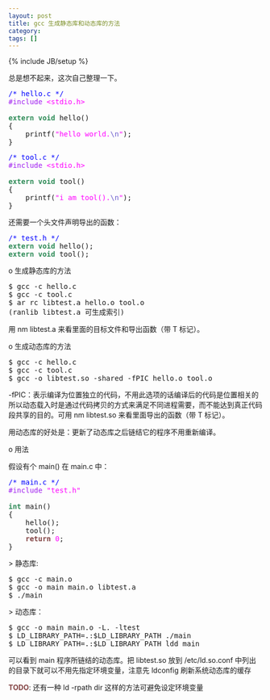 ```yaml
---
layout: post
title: gcc 生成静态库和动态库的方法
category:
tags: []
---
```

{% include JB/setup %}

<p>
总是想不起来，这次自己整理一下。
</p>

<pre>
<font color="#0000ff">/*</font><font color="#0000ff"> hello.c </font><font color="#0000ff">*/</font>
<font color="#a020f0">#include </font><font color="#ff00ff">&lt;stdio.h&gt;</font>

<font color="#2e8b57"><strong>extern</strong></font> <font color="#2e8b57"><strong>void</strong></font> hello()
{
    printf(<font color="#ff00ff">"hello world.</font><font color="#6a5acd">\n</font><font color="#ff00ff">"</font>);
}
</pre>

<pre>
<font color="#0000ff">/*</font><font color="#0000ff"> tool.c </font><font color="#0000ff">*/</font>
<font color="#a020f0">#include </font><font color="#ff00ff">&lt;stdio.h&gt;</font>

<font color="#2e8b57"><strong>extern</strong></font> <font color="#2e8b57"><strong>void</strong></font> tool()
{
    printf(<font color="#ff00ff">"i am tool().</font><font color="#6a5acd">\n</font><font color="#ff00ff">"</font>);
}
</pre>

<p>
还需要一个头文件声明导出的函数：
</p>

<pre>
<font color="#0000ff">/*</font><font color="#0000ff"> test.h </font><font color="#0000ff">*/</font>
<font color="#2e8b57"><strong>extern</strong></font> <font color="#2e8b57"><strong>void</strong></font> hello();
<font color="#2e8b57"><strong>extern</strong></font> <font color="#2e8b57"><strong>void</strong></font> tool();
</pre>

<p>
o 生成静态库的方法
</p>

<pre>
$ gcc -c hello.c
$ gcc -c tool.c
$ ar rc libtest.a hello.o tool.o
(ranlib libtest.a 可生成索引)
</pre>

<p>
用 nm libtest.a 来看里面的目标文件和导出函数（带 T 标记）。
</p>

<p>
o 生成动态库的方法
</p>

<pre>
$ gcc -c hello.c
$ gcc -c tool.c
$ gcc -o libtest.so -shared -fPIC hello.o tool.o
</pre>

<p>
-fPIC：表示编译为位置独立的代码，不用此选项的话编译后的代码是位置相关的所以动态载入时是通过代码拷贝的方式来满足不同进程需要，而不能达到真正代码段共享的目的。可用 nm libtest.so 来看里面导出的函数（带 T 标记）。
</p>

<p>
用动态库的好处是：更新了动态库之后链结它的程序不用重新编译。
</p>

<p>
o 用法
</p>

<p>
 假设有个 main() 在 main.c 中：
</p>

<pre>
<font color="#0000ff">/*</font><font color="#0000ff"> main.c </font><font color="#0000ff">*/</font>
<font color="#a020f0">#include </font><font color="#ff00ff">"test.h"</font>

<font color="#2e8b57"><strong>int</strong></font> main()
{
    hello();
    tool();
    <font color="#804040"><strong>return</strong></font> <font color="#ff00ff">0</font>;
}
</pre>

<p>
&gt; 静态库:
</p>

<pre>
$ gcc -c main.o
$ gcc -o main main.o libtest.a
$ ./main
</pre>

<p>
&gt; 动态库：
</p>

<pre>
$ gcc -o main main.o -L. -ltest
$ LD_LIBRARY_PATH=.:$LD_LIBRARY_PATH ./main
$ LD_LIBRARY_PATH=.:$LD_LIBRARY_PATH ldd main
</pre>

<p>
可以看到 main 程序所链结的动态库。把 libtest.so 放到 /etc/ld.so.conf
中列出的目录下就可以不用先指定环境变量，注意先 ldconfig 刷新系统动态库的缓存
</p>

<p>
<font color="#804040"><strong>TODO</strong></font>: 还有一种 ld -rpath dir
这样的方法可避免设定环境变量
</p>
